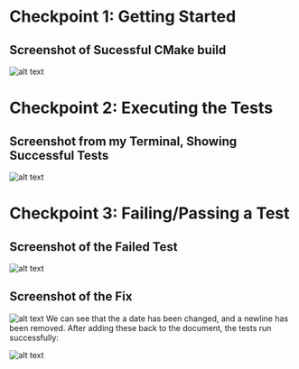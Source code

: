 # Checkpoint 1: Getting Started

## Screenshot of Sucessful CMake build
![alt text](https://i.gyazo.com/429ed3813dda27e52323e4106eb41f74.png)

# Checkpoint 2: Executing the Tests

## Screenshot from my Terminal, Showing Successful Tests
![alt text](https://i.gyazo.com/7cdbb596343f68edb80eb3057c9f36ad.png)


# Checkpoint 3: Failing/Passing a Test

## Screenshot of the Failed Test
![alt text](https://i.gyazo.com/2c0da592849727f4271bce82e46c939a.png)

## Screenshot of the Fix
![alt text](https://i.gyazo.com/3312b07b602dee509334d9bcd4137fd1.png)
We can see that the a date has been changed, and a newline has been removed.
After adding these back to the document, the tests run successfully:

![alt text](https://i.gyazo.com/7154d40364a061e66a1850b01c9c2aea.png)
